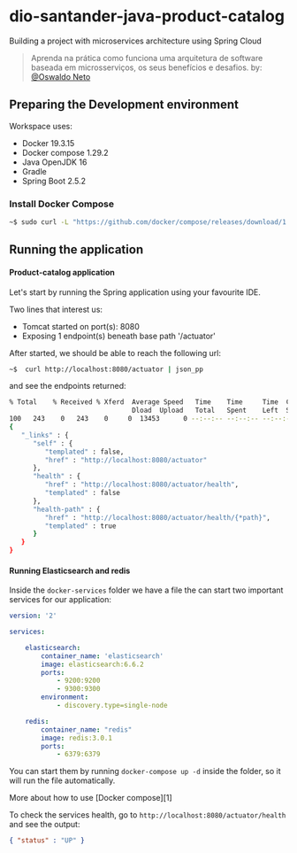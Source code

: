 # dio-santander-java-product-catalog

Building a project with microservices architecture using Spring Cloud



> Aprenda na prática como funciona uma arquitetura de software baseada em microsserviços, 
> os seus benefícios e desafios. by: [@Oswaldo Neto](https://github.com/oswaldoneto)

## Preparing the Development environment

Workspace uses:

- Docker 19.3.15
- Docker compose 1.29.2
- Java OpenJDK 16
- Gradle
- Spring Boot 2.5.2

### Install Docker Compose




```bash
~$ sudo curl -L "https://github.com/docker/compose/releases/download/1.29.2/docker-compose-$(uname -s)-$(uname -m)" -o /usr/local/bin/docker-compose
```




## Running the application

#### Product-catalog application

Let's start by running the Spring application using your favourite IDE.



Two lines that interest us:

- Tomcat started on port(s): 8080
- Exposing 1 endpoint(s) beneath base path '/actuator'

After started, we should be able to reach the following url:

```bash
~$  curl http://localhost:8080/actuator | json_pp
```

and see the endpoints returned:


```bash
% Total    % Received % Xferd  Average Speed   Time    Time     Time  Current
                               Dload  Upload   Total   Spent    Left  Speed
100   243    0   243    0     0  13453      0 --:--:-- --:--:-- --:--:-- 14294
{
   "_links" : {
      "self" : {
         "templated" : false,
         "href" : "http://localhost:8080/actuator"
      },
      "health" : {
         "href" : "http://localhost:8080/actuator/health",
         "templated" : false
      },
      "health-path" : {
         "href" : "http://localhost:8080/actuator/health/{*path}",
         "templated" : true
      }
   }
}
```

#### Running Elasticsearch and redis

Inside the `docker-services` folder we have a file the can start two important services for our application:

```yml
version: '2'

services:

    elasticsearch:
        container_name: 'elasticsearch'
        image: elasticsearch:6.6.2
        ports:
            - 9200:9200
            - 9300:9300
        environment:
            - discovery.type=single-node

    redis:
        container_name: "redis"
        image: redis:3.0.1
        ports:
            - 6379:6379
```

You can start them by running `docker-compose up -d` inside the folder, so it will run the file automatically.

More about how to use [Docker compose][1]

To check the services health, go to `http://localhost:8080/actuator/health` and see the output:

```json
{ "status" : "UP" }
```

